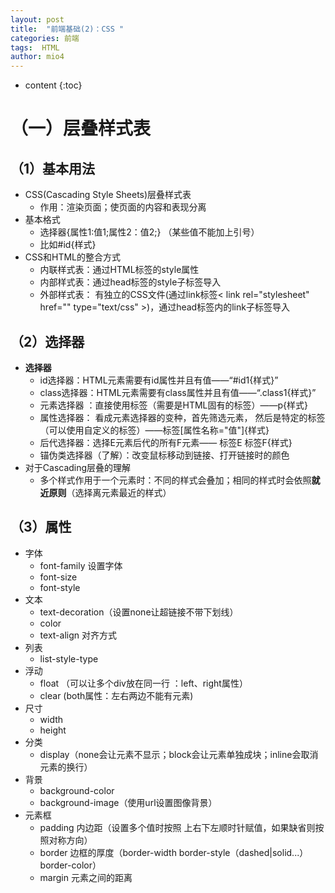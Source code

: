 ```yaml
---
layout: post
title:  "前端基础(2)：CSS "
categories: 前端
tags:  HTML
author: mio4
---
```


* content
{:toc}







# （一）层叠样式表

## （1）基本用法

 - CSS(Cascading Style Sheets)层叠样式表
    - 作用：渲染页面；使页面的内容和表现分离  
 - 基本格式
   - 选择器{属性1:值1;属性2：值2;} （某些值不能加上引号）
   - 比如#id{样式}
 - CSS和HTML的整合方式
   - 内联样式表：通过HTML标签的style属性
   - 内部样式表：通过head标签的style子标签导入
   - 外部样式表： 有独立的CSS文件(通过link标签< link rel="stylesheet" href="" type="text/css" >)，通过head标签内的link子标签导入

## （2）选择器

 - **选择器**
   - id选择器：HTML元素需要有id属性并且有值——“#id1{样式}”
   - class选择器：HTML元素需要有class属性并且有值——“.class1{样式}”
   - 元素选择器 ：直接使用标签（需要是HTML固有的标签）——p{样式}
   - 属性选择器： 看成元素选择器的变种，首先筛选元素， 然后是特定的标签（可以使用自定义的标签）——标签[属性名称="值"]{样式}
   - 后代选择器：选择E元素后代的所有F元素—— 标签E 标签F{样式}
   - 锚伪类选择器（了解）：改变鼠标移动到链接、打开链接时的颜色
 - 对于Cascading层叠的理解
   - 多个样式作用于一个元素时：不同的样式会叠加；相同的样式时会依照**就近原则**（选择离元素最近的样式）

## （3）属性
 - 字体
   - font-family 设置字体
   - font-size 
   - font-style
 - 文本
   - text-decoration（设置none让超链接不带下划线）  
   - color
   - text-align 对齐方式
 - 列表
   -  list-style-type
 - 浮动 
   - float （可以让多个div放在同一行 ：left、right属性）
   - clear (both属性：左右两边不能有元素)
 - 尺寸
   - width
   - height   
 - 分类
   - display（none会让元素不显示；block会让元素单独成块；inline会取消元素的换行）     
 - 背景
   - background-color
   - background-image（使用url设置图像背景）  
 - 元素框
   - padding 内边距（设置多个值时按照 上右下左顺时针赋值，如果缺省则按照对称方向）
   - border 边框的厚度（border-width border-style（dashed\|solid...） border-color）
   - margin 元素之间的距离  